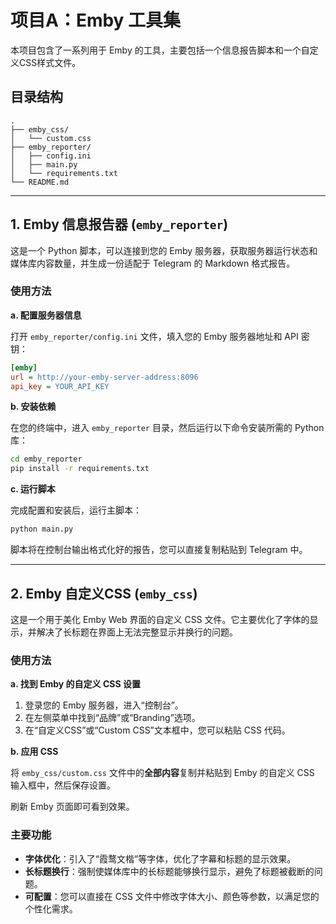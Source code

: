 # 项目A：Emby 工具集

本项目包含了一系列用于 Emby 的工具，主要包括一个信息报告脚本和一个自定义CSS样式文件。

## 目录结构

```
.
├── emby_css/
│   └── custom.css
├── emby_reporter/
│   ├── config.ini
│   ├── main.py
│   └── requirements.txt
└── README.md
```

---

## 1. Emby 信息报告器 (`emby_reporter`)

这是一个 Python 脚本，可以连接到您的 Emby 服务器，获取服务器运行状态和媒体库内容数量，并生成一份适配于 Telegram 的 Markdown 格式报告。

### 使用方法

**a. 配置服务器信息**

打开 `emby_reporter/config.ini` 文件，填入您的 Emby 服务器地址和 API 密钥：

```ini
[emby]
url = http://your-emby-server-address:8096
api_key = YOUR_API_KEY
```

**b. 安装依赖**

在您的终端中，进入 `emby_reporter` 目录，然后运行以下命令安装所需的 Python 库：

```bash
cd emby_reporter
pip install -r requirements.txt
```

**c. 运行脚本**

完成配置和安装后，运行主脚本：

```bash
python main.py
```

脚本将在控制台输出格式化好的报告，您可以直接复制粘贴到 Telegram 中。

---

## 2. Emby 自定义CSS (`emby_css`)

这是一个用于美化 Emby Web 界面的自定义 CSS 文件。它主要优化了字体的显示，并解决了长标题在界面上无法完整显示并换行的问题。

### 使用方法

**a. 找到 Emby 的自定义 CSS 设置**

1.  登录您的 Emby 服务器，进入“控制台”。
2.  在左侧菜单中找到“品牌”或“Branding”选项。
3.  在“自定义CSS”或“Custom CSS”文本框中，您可以粘贴 CSS 代码。

**b. 应用 CSS**

将 `emby_css/custom.css` 文件中的**全部内容**复制并粘贴到 Emby 的自定义 CSS 输入框中，然后保存设置。

刷新 Emby 页面即可看到效果。

### 主要功能

*   **字体优化**：引入了“霞鹜文楷”等字体，优化了字幕和标题的显示效果。
*   **长标题换行**：强制使媒体库中的长标题能够换行显示，避免了标题被截断的问题。
*   **可配置**：您可以直接在 CSS 文件中修改字体大小、颜色等参数，以满足您的个性化需求。
